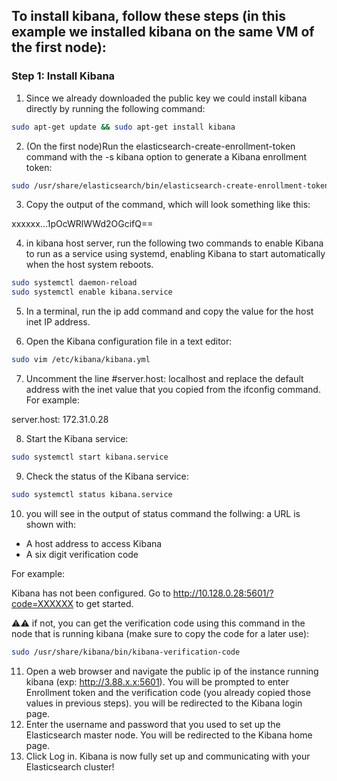 ## To install kibana, follow these steps (in this example we installed kibana on the same VM of the first node):
### Step 1: Install Kibana
1. Since we already downloaded the public key we could install kibana directly by running the following command:
```bash
sudo apt-get update && sudo apt-get install kibana
```
2. (On the first node)Run the elasticsearch-create-enrollment-token command with the -s kibana option to generate a Kibana enrollment token:
```bash
sudo /usr/share/elasticsearch/bin/elasticsearch-create-enrollment-token -s kibana
```
3. Copy the output of the command, which will look something like this:

xxxxxx...1pOcWRlWWd2OGcifQ==

4. in kibana host server, run the following two commands to enable Kibana to run as a service using systemd, enabling Kibana to start automatically when the host system reboots.
```bash
sudo systemctl daemon-reload
sudo systemctl enable kibana.service
```
5. In a terminal, run the ip add command and copy the value for the host inet IP address.

6. Open the Kibana configuration file in a text editor:
```bash
sudo vim /etc/kibana/kibana.yml
```
7. Uncomment the line #server.host: localhost and replace the default address with the inet value that you copied from the ifconfig command. For example:

server.host: 172.31.0.28

8. Start the Kibana service:
```bash
sudo systemctl start kibana.service
```
9. Check the status of the Kibana service:
```bash
sudo systemctl status kibana.service
```
10. you will see in the output of status command the follwing:
a URL is shown with:

- A host address to access Kibana
- A six digit verification code

For example:

Kibana has not been configured.
Go to http://10.128.0.28:5601/?code=XXXXXX to get started.

⚠️⚠️ if not, you can get the verification code using this command in the node that is running kibana (make sure to copy the code for a later use):
```bash
sudo /usr/share/kibana/bin/kibana-verification-code
```
11. Open a web browser and navigate the public ip of the instance running kibana (exp: http://3.88.x.x:5601). You will be prompted to enter Enrollment token and the verification code (you already copied those values in previous steps). you will be redirected to the Kibana login page.
12. Enter the username and password that you used to set up the Elasticsearch master node. You will be redirected to the Kibana home page.
13. Click Log in. Kibana is now fully set up and communicating with your Elasticsearch cluster!
